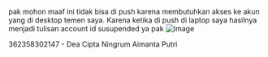 pak mohon maaf ini tidak bisa di push karena membutuhkan akses ke akun yang di desktop temen saya. Karena ketika di push di laptop saya hasilnya menjadi tulisan account id susupended ya pak
![image](https://github.com/user-attachments/assets/393bb61f-4d5f-412d-a5ec-9d50bab9662c)

362358302147 - Dea Cipta Ningrum Aimanta Putri

